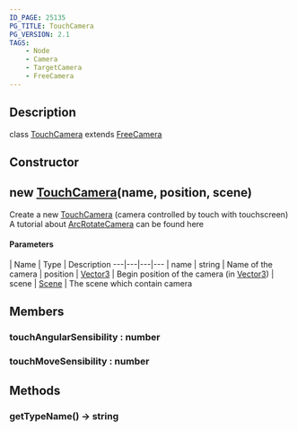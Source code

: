 ```yaml
---
ID_PAGE: 25135
PG_TITLE: TouchCamera
PG_VERSION: 2.1
TAGS:
    - Node
    - Camera
    - TargetCamera
    - FreeCamera
---
```

## Description

class [TouchCamera](/classes/2.4/TouchCamera) extends [FreeCamera](/classes/2.4/FreeCamera)



## Constructor

## new [TouchCamera](/classes/2.4/TouchCamera)(name, position, scene)

Create a new [TouchCamera](/classes/2.4/TouchCamera) (camera controlled by touch with touchscreen)
A tutorial about [ArcRotateCamera](/classes/2.4/ArcRotateCamera) can be found here

#### Parameters
 | Name | Type | Description
---|---|---|---
 | name | string |    Name of the camera
 | position | [Vector3](/classes/2.4/Vector3) |    Begin position of the camera (in [Vector3](/classes/2.4/Vector3))
 | scene | [Scene](/classes/2.4/Scene) |    The scene which contain camera
## Members

### touchAngularSensibility : number



### touchMoveSensibility : number



## Methods

### getTypeName() &rarr; string


